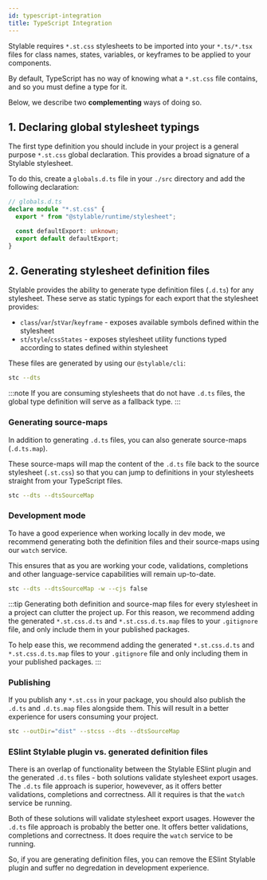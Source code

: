 ```yaml
---
id: typescript-integration
title: TypeScript Integration
---
```


Stylable requires `*.st.css` stylesheets to be imported into your `*.ts/*.tsx` files for class names, states, variables, or keyframes to be applied to your components.

By default, TypeScript has no way of knowing what a `*.st.css` file contains, and so you must define a type for it.

Below, we describe two **complementing** ways of doing so.

## 1. Declaring global stylesheet typings

The first type definition you should include in your project is a general purpose `*.st.css` global declaration. This provides a broad signature of a Stylable stylesheet.

To do this, create a `globals.d.ts` file in your `./src` directory and add the following declaration:

```ts
// globals.d.ts
declare module "*.st.css" {
  export * from "@stylable/runtime/stylesheet";

  const defaultExport: unknown;
  export default defaultExport;
}
```

## 2. Generating stylesheet definition files

Stylable provides the ability to generate type definition files (`.d.ts`) for any stylesheet. These serve as static typings for each export that the stylesheet provides:

- `class`/`var`/`stVar`/`keyframe` - exposes available symbols defined within the stylesheet
- `st`/`style`/`cssStates` - exposes stylesheet utility functions typed according to states defined within stylesheet

These files are generated by using our `@stylable/cli`:

```sh
stc --dts
```

:::note
If you are consuming stylesheets that do not have `.d.ts` files, the global type definition will serve as a fallback type.
:::

### Generating source-maps

In addition to generating `.d.ts` files, you can also generate source-maps (`.d.ts.map`).

These source-maps will map the content of the `.d.ts` file back to the source stylesheet (`.st.css`) so that you can jump to definitions in your stylesheets straight from your TypeScript files.

```sh
stc --dts --dtsSourceMap
```

### Development mode

To have a good experience when working locally in dev mode, we recommend generating both the definition files and their source-maps using our `watch` service.

This ensures that as you are working your code, validations, completions and other language-service capabilities will remain up-to-date.

```sh
stc --dts --dtsSourceMap -w --cjs false
```

:::tip
Generating both definition and source-map files for every stylesheet in a project can clutter the project up. For this reason, we recommend adding the generated `*.st.css.d.ts` and `*.st.css.d.ts.map` files to your `.gitignore` file, and only include them in your published packages.

To help ease this, we recommend adding the generated `*.st.css.d.ts` and `*.st.css.d.ts.map` files to your `.gitignore` file and only including them in your published packages.
:::

### Publishing

If you publish any `*.st.css` in your package, you should also publish the `.d.ts` and `.d.ts.map` files alongside them. This will result in a better experience for users consuming your project.

```sh
stc --outDir="dist" --stcss --dts --dtsSourceMap
```

### ESlint Stylable plugin vs. generated definition files

There is an overlap of functionality between the Stylable ESlint plugin and the generated `.d.ts` files - both solutions validate stylesheet export usages. The `.d.ts` file approach is superior, howevever, as it offers better validations, completions and correctness. All it requires is that the `watch` service be running.

Both of these solutions will validate stylesheet export usages. However the `.d.ts` file approach is probably the better one. It offers better validations, completions and correctness. It does require the `watch` service to be running.

So, if you are generating definition files, you can remove the ESlint Stylable plugin and suffer no degredation in development experience.
